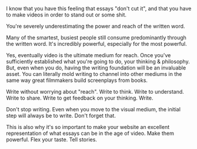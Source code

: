 I know that you have this feeling that essays "don't cut it", and that you have to make videos in order to stand out or some shit.

You're severely underestimating the power and reach of the written word.

Many of the smartest, busiest people still consume predominantly through the written word. It's incredibly powerful, especially for the most powerful.

Yes, eventually video is the ultimate medium for reach. Once you've sufficiently established what you're going to do, your thinking & philosophy. But, even when you do, having the writing foundation will be an invaluable asset. You can literally mold writing to channel into other mediums in the same way great filmmakers build screenplays from books.

Write without worrying about "reach".
Write to think.
Write to understand.
Write to share.
Write to get feedback on your thinking.
Write.

Don't stop writing. Even when you move to the visual medium, the initial step will always be to write. Don't forget that.

This is also why it's so important to make your website an excellent representation of what essays can be in the age of video. Make them powerful. Flex your taste. Tell stories.